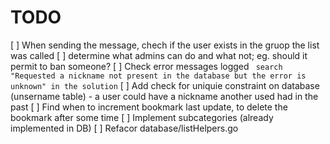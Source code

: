 # TODO
[ ] When sending the message, chech if the user exists in the gruop the list was called
[ ] determine what admins can do and what not; eg. should it permit to ban someone?
[ ] Check error messages logged ``` search "Requested a nickname not present in the database but the error is unknown" in the solution```
[ ] Add check for uniquie constraint on database (unsername table) - a user could have a nickname another used had in the past
[ ] Find when to increment bookmark last update, to delete the bookmark after some time
[ ] Implement subcategories (already implemented in DB)
[ ] Refacor database/listHelpers.go